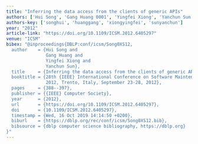 ```yaml
---
title: "Inferring the data access from the clients of generic APIs"
authors: ['Hui Song', 'Gang Huang 0001', 'Yingfei Xiong', 'Yanchun Sun']
authors-key: ['songhui', 'huanggang', 'xiongyingfei', 'sunyanchun']
year: "2012"
article-link: "https://doi.org/10.1109/ICSM.2012.6405297"
venue: "ICSM"
bibex: "@inproceedings{DBLP:conf/icsm/Song0XS12,
  author    = {Hui Song and
               Gang Huang and
               Yingfei Xiong and
               Yanchun Sun},
  title     = {Inferring the data access from the clients of generic APIs},
  booktitle = {28th {IEEE} International Conference on Software Maintenance, {ICSM}
               2012, Trento, Italy, September 23-28, 2012},
  pages     = {388--397},
  publisher = {{IEEE} Computer Society},
  year      = {2012},
  url       = {https://doi.org/10.1109/ICSM.2012.6405297},
  doi       = {10.1109/ICSM.2012.6405297},
  timestamp = {Wed, 16 Oct 2019 14:14:50 +0200},
  biburl    = {https://dblp.org/rec/conf/icsm/Song0XS12.bib},
  bibsource = {dblp computer science bibliography, https://dblp.org}
}"
---
```

